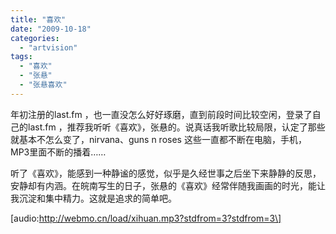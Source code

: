 ```yaml
---
title: "喜欢"
date: "2009-10-18"
categories: 
  - "artvision"
tags: 
  - "喜欢"
  - "张悬"
  - "张悬喜欢"
---
```


年初注册的last.fm ，也一直没怎么好好琢磨，直到前段时间比较空闲，登录了自己的last.fm ，推荐我听听《喜欢》，张悬的。说真话我听歌比较局限，认定了那些就基本不怎么变了，nirvana、guns n roses 这些一直都不断在电脑，手机，MP3里面不断的播着……

听了《喜欢》，能感到一种静谧的感觉，似乎是久经世事之后坐下来静静的反思，安静却有内涵。在皖南写生的日子，张悬的《喜欢》经常伴随我画画的时光，能让我沉淀和集中精力。这就是追求的简单吧。

\[audio:http://webmo.cn/load/xihuan.mp3?stdfrom=3?stdfrom=3\]

